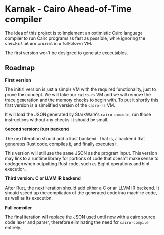 # Karnak - Cairo Ahead-of-Time compiler

The idea of this project is to implement an optimistic Cairo language compiler
to run Cairo programs as fast as possible, while ignoring the checks that are
present in a full-blown VM.

The first version won't be designed to generate executables.

## Roadmap

**First version**

The initial version is just a simple VM with the required functionality, just to prove the concept. We will take our `cairo-rs` VM and we will remove the trace generation and the memory checks to begin with.
To put it shortly this first version is a simplified version of the `cairo-rs` VM.

It will load the JSON generated by StarkWare's `cairo-compile`, run those instructions without any checks. It should be small. 

**Second version: Rust backend**

The next iteration should add a Rust backend. That is, a backend that generates Rust code, compiles it, and finally executes it.

This version will still use the same JSON as the program input. This version may link to a runtime library for portions of code that doesn't make sense to
codegen when outputting Rust code, such as BigInt operations and hint execution.

**Third version: C or LLVM IR backend**

After Rust, the next iteration should add either a C or an LLVM IR backend. It should speed up the compilation of the generated code into machine code, as well as its execution.

**Full compiler**

The final iteration will replace the JSON used until now with a cairo source code lexer and parser, therefore eliminating the need for `cairo-compile` entirely.
